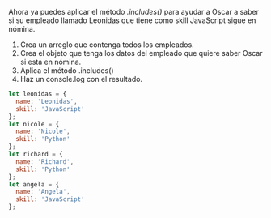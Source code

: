 Ahora ya puedes aplicar el método _.includes()_ para ayudar a Oscar a saber si su empleado llamado Leonidas que tiene como skill JavaScript sigue en nómina.

1. Crea un arreglo que contenga todos los empleados.
2. Crea el objeto que tenga los datos del empleado que quiere saber Oscar si esta en nómina.
3. Aplica el método .includes()
4. Haz un console.log con el resultado.

```javascript
let leonidas = {
  name: 'Leonidas',
  skill: 'JavaScript'
};
let nicole = {
  name: 'Nicole',
  skill: 'Python'
};
let richard = {
  name: 'Richard',
  skill: 'Python'
};
let angela = {
  name: 'Angela',
  skill: 'JavaScript'
};
```
